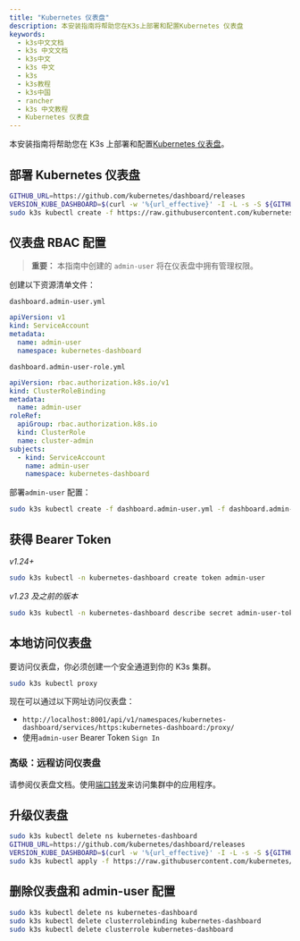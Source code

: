 ```yaml
---
title: "Kubernetes 仪表盘"
description: 本安装指南将帮助您在K3s上部署和配置Kubernetes 仪表盘
keywords:
  - k3s中文文档
  - k3s 中文文档
  - k3s中文
  - k3s 中文
  - k3s
  - k3s教程
  - k3s中国
  - rancher
  - k3s 中文教程
  - Kubernetes 仪表盘
---
```


本安装指南将帮助您在 K3s 上部署和配置[Kubernetes 仪表盘](https://kubernetes.io/docs/tasks/access-application-cluster/web-ui-dashboard/)。

## 部署 Kubernetes 仪表盘

```bash
GITHUB_URL=https://github.com/kubernetes/dashboard/releases
VERSION_KUBE_DASHBOARD=$(curl -w '%{url_effective}' -I -L -s -S ${GITHUB_URL}/latest -o /dev/null | sed -e 's|.*/||')
sudo k3s kubectl create -f https://raw.githubusercontent.com/kubernetes/dashboard/${VERSION_KUBE_DASHBOARD}/aio/deploy/recommended.yaml
```

## 仪表盘 RBAC 配置

> **重要：** 本指南中创建的 `admin-user` 将在仪表盘中拥有管理权限。

创建以下资源清单文件：

`dashboard.admin-user.yml`

```yaml
apiVersion: v1
kind: ServiceAccount
metadata:
  name: admin-user
  namespace: kubernetes-dashboard
```

`dashboard.admin-user-role.yml`

```yaml
apiVersion: rbac.authorization.k8s.io/v1
kind: ClusterRoleBinding
metadata:
  name: admin-user
roleRef:
  apiGroup: rbac.authorization.k8s.io
  kind: ClusterRole
  name: cluster-admin
subjects:
  - kind: ServiceAccount
    name: admin-user
    namespace: kubernetes-dashboard
```

部署`admin-user` 配置：

```bash
sudo k3s kubectl create -f dashboard.admin-user.yml -f dashboard.admin-user-role.yml
```

## 获得 Bearer Token

_v1.24+_

```bash
sudo k3s kubectl -n kubernetes-dashboard create token admin-user
```

_v1.23 及之前的版本_

```bash
sudo k3s kubectl -n kubernetes-dashboard describe secret admin-user-token | grep '^token'
```

## 本地访问仪表盘

要访问仪表盘，你必须创建一个安全通道到你的 K3s 集群。

```bash
sudo k3s kubectl proxy
```

现在可以通过以下网址访问仪表盘：

- `http://localhost:8001/api/v1/namespaces/kubernetes-dashboard/services/https:kubernetes-dashboard:/proxy/`
- 使用`admin-user` Bearer Token `Sign In`

### 高级：远程访问仪表盘

请参阅仪表盘文档。使用[端口转发](https://kubernetes.io/docs/tasks/access-application-cluster/port-forward-access-application-cluster/)来访问集群中的应用程序。

## 升级仪表盘

```bash
sudo k3s kubectl delete ns kubernetes-dashboard
GITHUB_URL=https://github.com/kubernetes/dashboard/releases
VERSION_KUBE_DASHBOARD=$(curl -w '%{url_effective}' -I -L -s -S ${GITHUB_URL}/latest -o /dev/null | sed -e 's|.*/||')
sudo k3s kubectl apply -f https://raw.githubusercontent.com/kubernetes/dashboard/${VERSION_KUBE_DASHBOARD}/aio/deploy/recommended.yaml -f dashboard.admin-user.yml -f dashboard.admin-user-role.yml
```

## 删除仪表盘和 admin-user 配置

```bash
sudo k3s kubectl delete ns kubernetes-dashboard
sudo k3s kubectl delete clusterrolebinding kubernetes-dashboard
sudo k3s kubectl delete clusterrole kubernetes-dashboard
```
